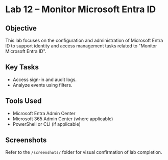 # Lab 12 – Monitor Microsoft Entra ID

## Objective
This lab focuses on the configuration and administration of Microsoft Entra ID to support identity and access management tasks related to "Monitor Microsoft Entra ID".

## Key Tasks
- Access sign-in and audit logs.
- Analyze events using filters.

## Tools Used
- Microsoft Entra Admin Center
- Microsoft 365 Admin Center (where applicable)
- PowerShell or CLI (if applicable)

## Screenshots
Refer to the `/screenshots/` folder for visual confirmation of lab completion.
